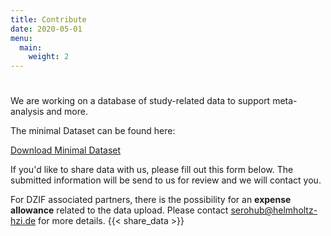 ```yaml
---
title: Contribute
date: 2020-05-01
menu:
  main:
    weight: 2
---
```


#
We are working on a database of study-related data to support meta-analysis and more.

The minimal Dataset can be found here:

<a class="button hollow primary" href="/data/DataModel_LEOSS.sero-survey_DZIF_gek_200514.xlsx">Download Minimal Dataset</a>

If you'd like to share data with us, please fill out this form below. The submitted information will be send to us for review and we will contact you.

For DZIF associated partners, there is the possibility for an __expense allowance__ related to the data upload. Please contact serohub@helmholtz-hzi.de for more details.
{{< share_data >}}